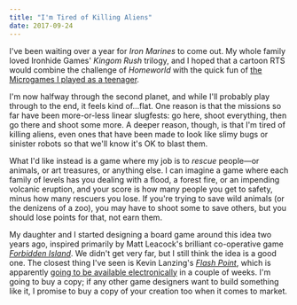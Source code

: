 ```yaml
---
title: "I'm Tired of Killing Aliens"
date: 2017-09-24
---
```


I've been waiting over a year for <em>Iron Marines</em> to come out.
My whole family loved Ironhide Games' <em>Kingom Rush</em> trilogy,
and I hoped that a cartoon RTS would combine the challenge of <em>Homeworld</em>
with the quick fun of <a href="@root/2009/10/17/lunchbox-games/">the Microgames I played as a teenager</a>.

I'm now halfway through the second planet,
and while I'll probably play through to the end,
it feels kind of…flat.
One reason is that the missions so far have been more-or-less linear slugfests:
go here,
shoot everything,
then go there and shoot some more.
A deeper reason, though, is that I'm tired of killing aliens,
even ones that have been made to look like slimy bugs or sinister robots
so that we'll know it's OK to blast them.

What I'd like instead is a game where my job is to *rescue* people—or animals,
or art treasures,
or anything else.
I can imagine a game where each family of levels has you dealing with a flood,
a forest fire,
or an impending volcanic eruption,
and your score is how many people you get to safety,
minus how many rescuers you lose.
If you're trying to save wild animals (or the denizens of a zoo),
you may have to shoot some to save others,
but you should lose points for that,
not earn them.

My daughter and I started designing a board game around this idea two years ago,
inspired primarily by Matt Leacock's brilliant co-operative game
<a href="http://www.gamewright.com/gamewright/index.php?section=games&page=game&show=245"><em>Forbidden Island</em></a>.
We didn't get very far,
but I still think the idea is a good one.
The closest thing I've seen is Kevin Lanzing's <a href="https://boardgamegeek.com/boardgame/100901/flash-point-fire-rescue"><em>Flash Point</em></a>,
which is apparently <a href="http://store.steampowered.com/app/654220/Flash_Point_Fire_Rescue/">going to be available electronically</a>
in a couple of weeks.
I'm going to buy a copy;
if any other game designers want to build something like it,
I promise to buy a copy of your creation too when it comes to market.
